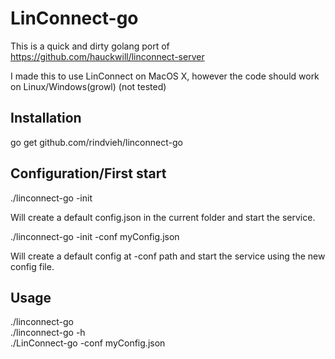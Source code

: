 # LinConnect-go

This is a quick and dirty golang port of https://github.com/hauckwill/linconnect-server

I made this to use LinConnect on MacOS X, however the code should work on Linux/Windows(growl) (not tested)

## Installation
   go get github.com/rindvieh/linconnect-go

## Configuration/First start

   ./linconnect-go -init

Will create a default config.json in the current folder and start the service.

   ./linconnect-go -init -conf myConfig.json

Will create a default config at -conf path and start the service using the new config file.

## Usage

  ./linconnect-go  
  ./linconnect-go -h  
  ./LinConnect-go -conf myConfig.json
